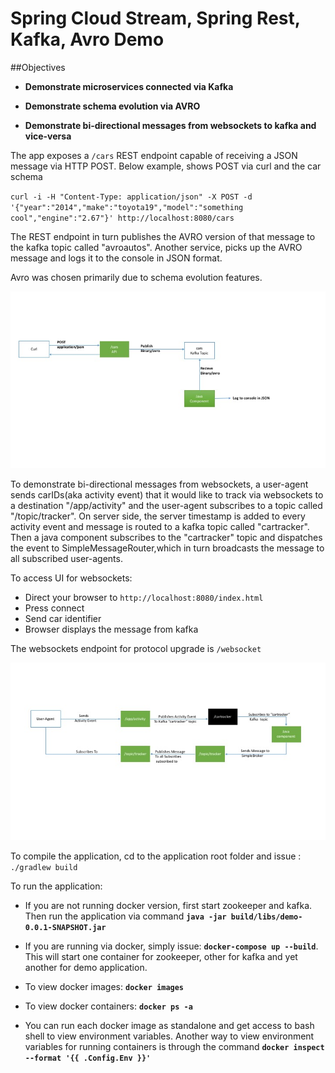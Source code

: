 # Spring Cloud Stream, Spring Rest, Kafka, Avro Demo

##Objectives
* **Demonstrate microservices connected via Kafka**

* **Demonstrate schema evolution via AVRO**

* **Demonstrate bi-directional messages from websockets to kafka and vice-versa**

The app exposes a `/cars` REST endpoint capable of receiving a JSON message via HTTP POST. Below example, shows POST via curl and the car schema

`curl -i -H "Content-Type: application/json" -X POST -d '{"year":"2014","make":"toyota19","model":"something cool","engine":"2.67"}' http://localhost:8080/cars`
 
The REST endpoint in turn publishes the AVRO version of that message to the kafka topic called "avroautos".
Another service, picks up the AVRO message and logs it to the console in JSON format. 

Avro was chosen primarily due to schema evolution features.

![alt microservices via kafka](Slide2.jpg)

To demonstrate bi-directional messages from websockets, a user-agent sends carIDs(aka activity event) that it would like to track via websockets to a destination "/app/activity" and the user-agent subscribes to a topic called "/topic/tracker". On server side, the server timestamp is added to every activity event and message is routed to a kafka topic called "cartracker". Then a java component subscribes to the "cartracker" topic and dispatches the event to SimpleMessageRouter,which in turn broadcasts the message to all subscribed user-agents.

To access UI for websockets: 

* Direct your browser to `http://localhost:8080/index.html`
* Press connect
* Send car identifier
* Browser displays the message from kafka


The websockets endpoint for protocol upgrade is `/websocket`

![alt websockets to kafka and back](Slide3.jpg)

To compile the application, cd to the application root folder and issue : `./gradlew build`

To run the application: 
* If you are not running docker version, first start zookeeper and kafka. Then run the application via command **`java -jar build/libs/demo-0.0.1-SNAPSHOT.jar`**

* If you are running via docker, simply issue: **`docker-compose up --build`**. This will start one container for zookeeper, other for kafka and yet another for demo application.

* To view docker images: **`docker images`**

* To view docker containers: **`docker ps -a`**

* You can run each docker image as standalone and get access to bash shell to view environment variables. Another way to view environment variables for running containers is through the command **`docker inspect --format '{{ .Config.Env }}'`**
